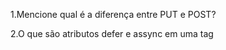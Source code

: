1.Mencione qual é a diferença entre PUT e POST?

2.O que são atributos defer e assync em uma tag <script>?

3.O que significa SOLID?  Quais são seus princípios?

4.O que é coerção em JavaScript?

5.SASS: O que é um Mixin e como usá-lo?

6.Cite alguns sistemas de grid CSS

7.Quando devo usar as Arrow functions no ES6?

8.Quando devemos usar generators no ES6?

9.Cite algumas características de sistemas reativos

10.Descreva a diferença entre a programação reativa e a programação imperativa

11.Qual é a diferença entre Promises e Observables?

12.Como acessar a store redux fora de um componente react?

13.Quais são as desvantagens do Redux em relação ao Flux?

14.Qual a maneira correta de acessar a Redux store?

15.O que é "git cherry-pick"?

16.O que é um WebWorker?

17.O que é o DOM?

18.Qual a diferença de localStorage e sessionStorage?

19.Como evitar callback hells?

20.O que é Injeção de Dependencia?

21.O que é a keyword "new" em JavaScript?

22.Explique o conceito de Server Side Rendering.Cite algum framework com esse proposito

23.O que são Estrutura de dados e porque elas são importantes?

24.O que é renderização progressiva?

25.Para que servem os data-attributes?

26.Explique a diferença entre funções sincronas e assíncronas.

27.Qual a diferença entre os métodos setTimeout e setInterval?

28.O que é um construtor?

29.Qual a função dos prototypes no JavaScript?

30.O que são High Order Functions
